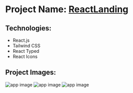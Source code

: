 # Project Name: [ReactLanding](https://landinguireact.netlify.app)

## Technologies:
- React.js
- Tailwind CSS
- React Typed
- React Icons

## Project Images:
![app image](https://i.ibb.co/6bC9drV/1.png)
![app image](https://i.ibb.co/V9q2Mwx/2.png)
![app image](https://i.ibb.co/pQQq8zJ/3.png)

